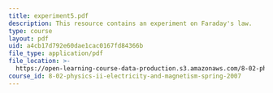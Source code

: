 ```yaml
---
title: experiment5.pdf
description: This resource contains an experiment on Faraday's law.
type: course
layout: pdf
uid: a4cb17d792e60dae1cac0167fd84366b
file_type: application/pdf
file_location: >-
  https://open-learning-course-data-production.s3.amazonaws.com/8-02-physics-ii-electricity-and-magnetism-spring-2007/a4cb17d792e60dae1cac0167fd84366b_experiment5.pdf
course_id: 8-02-physics-ii-electricity-and-magnetism-spring-2007
---
```

